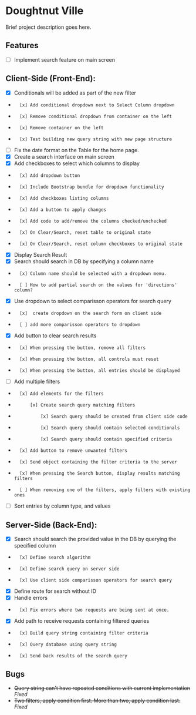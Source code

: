 # Doughtnut Ville

Brief project description goes here.

## Features

- [ ] Implement search feature on main screen

## Client-Side (Front-End):

- [x] Conditionals will be added as part of the new filter
-       [x] Add conditional dropdown next to Select Column dropdown
-       [x] Remove conditional dropdown from container on the left
-       [x] Remove container on the left
-       [x] Test building new query string with new page structure

- [ ] Fix the date format on the Table for the home page.
- [x] Create a search interface on main screen
- [x] Add checkboxes to select which columns to display
-       [x] Add dropdown button
-       [x] Include Bootstrap bundle for dropdown functionality
-       [x] Add checkboxes listing columns
-       [x] Add a button to apply changes
-       [x] Add code to add/remove the columns checked/unchecked
-       [x] On Clear/Search, reset table to original state
-       [x] On Clear/Search, reset column checkboxes to original state
- [x] Display Search Result
- [x] Search should search in DB by specifying a column name
-       [x] Column name should be selected with a dropdown menu.
-       [ ] How to add partial search on the values for 'directions' column?
- [x] Use dropdown to select comparisson operators for search query
-       [x]  create dropdown on the search form on client side
-       [ ] add more comparisson operators to dropdown
- [x] Add button to clear search results
-       [x] When pressing the button, remove all filters
-       [x] When pressing the button, all controls must reset
-       [x] When pressing the button, all entries should be displayed
- [ ] Add multiple filters
-       [x] Add elements for the filters
-           [x] Create search query matching filters
-               [x] Search query should be created from client side code
-               [x] Search query should contain selected conditionals
-               [x] Search query should contain specified criteria
-       [x] Add button to remove unwanted filters
-       [x] Send object containing the filter criteria to the server
-       [x] When pressing the Search button, display results matching filters
-       [ ] When removing one of the filters, apply filters with existing ones
- [ ] Sort entries by column type, and values

## Server-Side (Back-End):

- [x] Search should search the provided value in the DB by querying the specified column
-       [x] Define search algorithm
-       [x] Define search query on server side
-       [x] Use client side comparisson operators for search query
- [x] Define route for search without ID
- [x] Handle errors
-       [x] Fix errors where two requests are being sent at once.
- [x] Add path to receive requests containing filtered queries
-       [x] Build query string containing filter criteria
-       [x] Query database using query string
-       [x] Send back results of the search query

## Bugs

- ~~Query string can't have repeated conditions with current implementation~~ _Fixed_
- ~~Two filters, apply condition first. More than two, apply condition last.~~ _Fixed_
